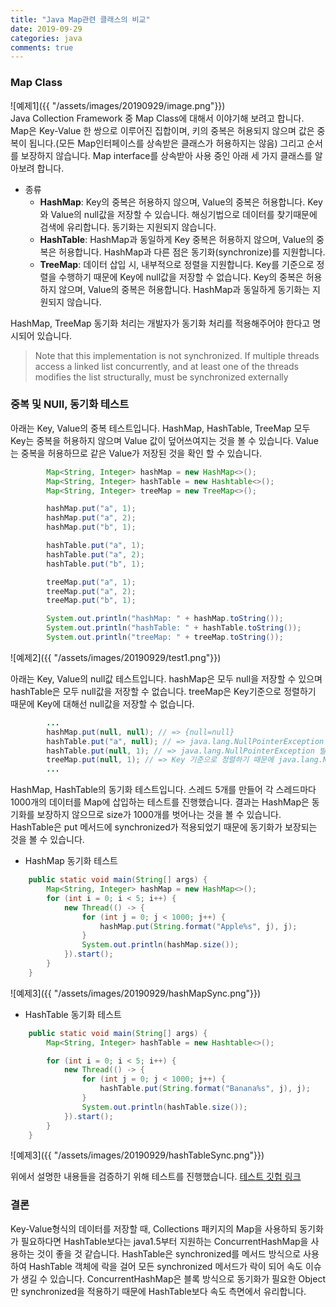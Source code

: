 ```yaml
---
title: "Java Map관련 클래스의 비교"
date: 2019-09-29
categories: java
comments: true
---
```


### Map Class
![예제1]({{ "/assets/images/20190929/image.png"}})  
Java Collection Framework 중 Map Class에 대해서 이야기해 보려고 합니다.  
Map은 Key-Value 한 쌍으로 이루어진 집합이며, 키의 중복은 허용되지 않으며 값은 중복이 됩니다.(모든 Map인터페이스를 상속받은 클래스가 허용하지는 않음) 그리고 순서를 보장하지 않습니다. Map interface를 상속받아 사용 중인 아래 세 가지 클래스를 알아보려 합니다.

- 종류
    - **HashMap**: Key의 중복은 허용하지 않으며, Value의 중복은 허용합니다. Key와 Value의 null값을 저장할 수 있습니다. 해싱기법으로 데이터를 찾기때문에 검색에 유리합니다. 동기화는 지원되지 않습니다.
    - **HashTable**: HashMap과 동일하게 Key 중복은 허용하지 않으며, Value의 중복은 허용합니다. HashMap과 다른 점은 동기화(synchronize)를 지원합니다.
    - **TreeMap**: 데이터 삽입 시, 내부적으로 정렬을 지원합니다. Key를 기준으로 정렬을 수행하기 때문에 Key에 null값을 저장할 수 없습니다. Key의 중복은 허용하지 않으며, Value의 중복은 허용합니다. HashMap과 동일하게 동기화는 지원되지 않습니다.

HashMap, TreeMap 동기화 처리는 개발자가 동기화 처리를 적용해주어야 한다고 명시되어 있습니다.
> Note that this implementation is not synchronized.
> If multiple threads access a linked list concurrently, and at least one of the threads modifies the list structurally, must be synchronized externally



### 중복 및 NUll, 동기화 테스트

아래는 Key, Value의 중복 테스트입니다. HashMap, HashTable, TreeMap 모두 Key는 중복을 허용하지 않으며 Value 값이 덮어쓰여지는 것을 볼 수 있습니다. Value는 중복을 허용하므로 같은 Value가 저장된 것을 확인 할 수 있습니다.

```java
        Map<String, Integer> hashMap = new HashMap<>();
        Map<String, Integer> hashTable = new Hashtable<>();
        Map<String, Integer> treeMap = new TreeMap<>();

        hashMap.put("a", 1);
        hashMap.put("a", 2);
        hashMap.put("b", 1);

        hashTable.put("a", 1);
        hashTable.put("a", 2);
        hashTable.put("b", 1);

        treeMap.put("a", 1);
        treeMap.put("a", 2);
        treeMap.put("b", 1);

        System.out.println("hashMap: " + hashMap.toString());
        System.out.println("hashTable: " + hashTable.toString());
        System.out.println("treeMap: " + treeMap.toString());
```
![예제2]({{ "/assets/images/20190929/test1.png"}})



아래는 Key, Value의 null값 테스트입니다. hashMap은 모두 null을 저장할 수 있으며 hashTable은 모두 null값을 저장할 수 없습니다. treeMap은 Key기준으로 정렬하기 때문에 Key에 대해선 null값을 저장할 수 없습니다.

```java
		...
		hashMap.put(null, null); // => {null=null}
        hashTable.put("a", null); // => java.lang.NullPointerException 발생
		hashTable.put(null, 1); // => java.lang.NullPointerException 발생
		treeMap.put(null, 1); // => Key 기준으로 정렬하기 때문에 java.lang.NullPointerException 발생
		...
```



HashMap, HashTable의 동기화 테스트입니다. 스레드 5개를 만들어 각 스레드마다 1000개의 데이터를 Map에 삽입하는 테스트를 진행했습니다. 결과는 HashMap은 동기화를 보장하지 않으므로 size가 1000개를 벗어나는 것을 볼 수 있습니다. HashTable은 put 메서드에 synchronized가 적용되었기 때문에 동기화가 보장되는 것을 볼 수 있습니다.

- HashMap 동기화 테스트

```java
    public static void main(String[] args) {
        Map<String, Integer> hashMap = new HashMap<>();
        for (int i = 0; i < 5; i++) {
            new Thread(() -> {
                for (int j = 0; j < 1000; j++) {
                    hashMap.put(String.format("Apple%s", j), j);
                }
                System.out.println(hashMap.size());
            }).start();
        }
    }
```

![예제3]({{ "/assets/images/20190929/hashMapSync.png"}}) 

- HashTable 동기화 테스트

```java
    public static void main(String[] args) {
        Map<String, Integer> hashTable = new Hashtable<>();

        for (int i = 0; i < 5; i++) {
            new Thread(() -> {
                for (int j = 0; j < 1000; j++) {
                    hashTable.put(String.format("Banana%s", j), j);
                }
                System.out.println(hashTable.size());
            }).start();
        }
    }
```

![예제3]({{ "/assets/images/20190929/hashTableSync.png"}}) 

위에서 설명한 내용들을 검증하기 위해 테스트를 진행했습니다. [테스트 깃헙 링크](https://github.com/rerewww/java-tips/tree/master/src/collections/map)



### 결론
Key-Value형식의 데이터를 저장할 때, Collections 패키지의 Map을 사용하되 동기화가 필요하다면 HashTable보다는 java1.5부터 지원하는 ConcurrentHashMap을 사용하는 것이 좋을 것 같습니다. HashTable은 synchronized를 메서드 방식으로 사용하여 HashTable 객체에 락을 걸어 모든 synchronized 메서드가 락이 되어 속도 이슈가 생길 수 있습니다. ConcurrentHashMap은 블록 방식으로 동기화가 필요한 Object만 synchronized을 적용하기 때문에 HashTable보다 속도 측면에서 유리합니다.